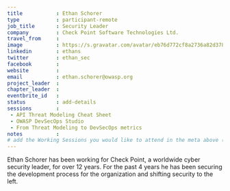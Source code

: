 ```yaml
---
title           : Ethan Schorer
type            : participant-remote
job_title       : Security Leader
company         : Check Point Software Technologies Ltd.
travel_from     :
image           : https://s.gravatar.com/avatar/eb76d772cf8a2736a82d3785796935a5?s=400
linkedin        : ethans
twitter         : ethan_sec
facebook        :
website         :
email           : ethan.schorer@owasp.org
project_leader  :
chapter_leader  :
eventbrite_id   :
status          : add-details
sessions        :
 - API Threat Modeling Cheat Sheet
 - OWASP DevSecOps Studio
 - From Threat Modeling to DevSecOps metrics
notes           :
# add the Working Sessions you would like to attend in the meta above (use the session's title) e.g. sessions (one per line): -Security Playbooks Diagrams -Hackathon Daily Sessions
---
```


Ethan Schorer has been working for Check Point, a worldwide cyber security leader, for over 12 years. For the past 4 years he has been securing the development process for the organization and shifting security to the left.
